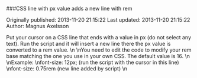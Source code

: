 ###CSS line with px value adds a new line with rem

Originally published: 2013-11-20 21:15:22
Last updated: 2013-11-20 21:15:22
Author: Magnus Axelsson

Put your cursor on a CSS line that ends with a value in px (do not select any text). Run the script and it will insert a new line there the px value is converted to a rem value. \n\nYou need to edit the code to modify your rem base matching the one you use in your own CSS. The default value is 16.\n\nExample: \nfont-size: 12px; (run the script with the cursor in this line)\nfont-size: 0.75rem (new line added by script) \n